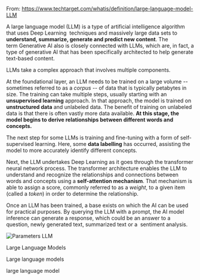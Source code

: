 From: https://www.techtarget.com/whatis/definition/large-language-model-LLM

A large language model (LLM) is a type of artificial intelligence algorithm that uses Deep Learning  techniques and massively large data sets to **understand, summarize, generate and predict new content**. The term Generative AI also is closely connected with LLMs, which are, in fact, a type of generative AI that has been specifically architected to help generate text-based content.

LLMs take a complex approach that involves multiple components.

At the foundational layer, an LLM needs to be trained on a large volume -- sometimes referred to as a _corpus_ -- of data that is typically petabytes in size. The training can take multiple steps, usually starting with an **unsupervised learning** approach. In that approach, the model is trained on **unstructured data** and unlabeled data. The benefit of training on unlabeled data is that there is often vastly more data available. **At this stage, the model begins to derive relationships between different words and concepts.**

The next step for some LLMs is training and fine-tuning with a form of self-supervised learning. Here, some **data labelling** has occurred, assisting the model to more accurately identify different concepts.

Next, the LLM undertakes Deep Learning as it goes through the transformer neural network process. The transformer architecture enables the LLM to understand and recognize the relationships and connections between words and concepts using a **self-attention mechanism**. That mechanism is able to assign a score, commonly referred to as a _weight_, to a given item (called a _token_) in order to determine the relationship.

Once an LLM has been trained, a base exists on which the AI can be used for practical purposes. By querying the LLM with a prompt, the AI model inference can generate a response, which could be an answer to a question, newly generated text, summarized text or a  sentiment analysis.

![Parameters LLM](images/parameters_of_transformer_based_language_models-f.png)    


Large Language Models

Large language models

large language model